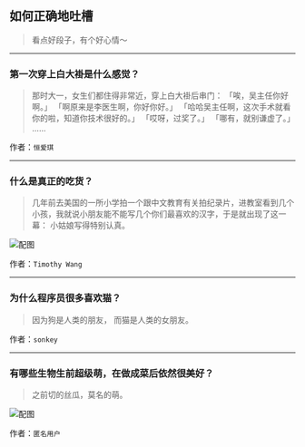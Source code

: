 ## 如何正确地吐槽

> 看点好段子，有个好心情～


 
---

### 第一次穿上白大褂是什么感觉？

> 那时大一，女生们都住得非常近，穿上白大褂后串门：
> 「唉，吴主任你好啊。」
> 「啊原来是李医生啊，你好你好。」
> 「哈哈吴主任啊，这次手术就看你的啦，知道你技术很好的。」
> 「哎呀，过奖了。」
> 「哪有，就别谦虚了。」
> ……


作者：`恒爱琪`

---

### 什么是真正的吃货？

> 几年前去美国的一所小学拍一个跟中文教育有关拍纪录片，进教室看到几个小孩，我就说小朋友能不能写几个你们最喜欢的汉字，于是就出现了这一幕：
> 小姑娘写得特别认真。



![配图](http://pic1.zhimg.com/70/ba37671abdb54cb0f023f797b1277a58_b.jpg)


作者：`Timothy Wang`

---

### 为什么程序员很多喜欢猫？

> 因为狗是人类的朋友，
> 而猫是人类的女朋友。


作者：`sonkey`

---

### 有哪些生物生前超级萌，在做成菜后依然很美好？

> 之前切的丝瓜，莫名的萌。



![配图](http://pic2.zhimg.com/70/9e1ba5cd92d5dfe63eba97af2edc16b5_b.jpg)


作者：`匿名用户`